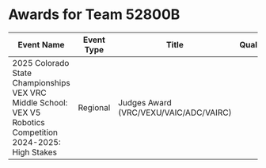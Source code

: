 # Awards for Team 52800B

| Event Name | Event Type | Title | Qualifications |
|------------|------------|-------|----------------|
| 2025 Colorado State Championships VEX VRC Middle School: VEX V5 Robotics Competition 2024-2025: High Stakes | Regional | Judges Award (VRC/VEXU/VAIC/ADC/VAIRC) |  |
